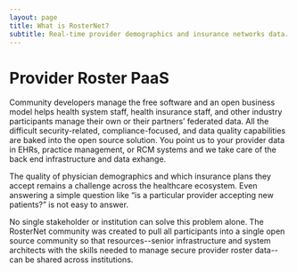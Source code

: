 ```yaml
---
layout: page
title: What is RosterNet?
subtitle: Real-time provider demographics and insurance networks data.
---
```


# Provider Roster PaaS

Community developers manage the free software and an open business model helps health system staff, health insurance staff, and other industry participants manage their own or their partners’ federated data. All the difficult security-related, compliance-focused, and data quality capabilities are baked into the open source solution. You point us to your provider data in EHRs, practice management, or RCM systems and we take care of the back end infrastructure and data exhange.

The quality of physician demographics and which insurance plans they accept remains a challenge across the healthcare ecosystem. Even answering a simple question like “is a particular provider accepting new patients?” is not easy to answer.

No single stakeholder or institution can solve this problem alone. The RosterNet community was created to pull all participants into a single open source community so that resources--senior infrastructure and system architects with the skills needed to manage secure provider roster data--can be shared across institutions. 






